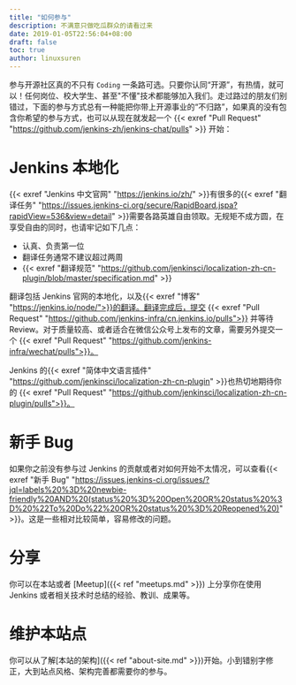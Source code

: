 ```yaml
---
title: "如何参与"
description: 不满意只做吃瓜群众的请看过来
date: 2019-01-05T22:56:04+08:00
draft: false
toc: true
author: linuxsuren
---
```


参与开源社区真的不只有 `Coding` 一条路可选。只要你认同“开源”，有热情，就可以！任何岗位、校大学生、甚至"不懂"技术都能够加入我们。走过路过的朋友们别错过，下面的参与方式总有一种能把你带上开源事业的“不归路”，如果真的没有包含你希望的参与方式，也可以从现在就发起一个 {{< exref "Pull Request" "https://github.com/jenkins-zh/jenkins-chat/pulls" >}}  开始：

# Jenkins 本地化

{{< exref "Jenkins 中文官网" "https://jenkins.io/zh/" >}}有很多的{{< exref "翻译任务" "https://issues.jenkins-ci.org/secure/RapidBoard.jspa?rapidView=536&view=detail" >}}需要各路英雄自由领取。无规矩不成方圆，在享受自由的同时，也请牢记如下几点：

* 认真、负责第一位
* 翻译任务通常不建议超过两周
* {{< exref "翻译规范" "https://github.com/jenkinsci/localization-zh-cn-plugin/blob/master/specification.md" >}}

翻译包括 Jenkins 官网的本地化，以及{{< exref "博客" "https://jenkins.io/node/">}}的翻译。翻译完成后，提交 {{< exref "Pull Request" "https://github.com/jenkins-infra/cn.jenkins.io/pulls">}} 并等待 Review。对于质量较高、或者适合在微信公众号上发布的文章，需要另外提交一个 {{< exref "Pull Request" "https://github.com/jenkins-infra/wechat/pulls">}}。

Jenkins 的{{< exref "简体中文语言插件" "https://github.com/jenkinsci/localization-zh-cn-plugin" >}}也热切地期待你的 {{< exref "Pull Request" "https://github.com/jenkinsci/localization-zh-cn-plugin/pulls">}}。

# 新手 Bug

如果你之前没有参与过 Jenkins 的贡献或者对如何开始不太情况，可以查看{{< exref "新手 Bug" "https://issues.jenkins-ci.org/issues/?jql=labels%20%3D%20newbie-friendly%20AND%20(status%20%3D%20Open%20OR%20status%20%3D%20%22To%20Do%22%20OR%20status%20%3D%20Reopened%20)" >}}。这是一些相对比较简单，容易修改的问题。

# 分享

你可以在本站或者 [Meetup]({{< ref "meetups.md" >}}) 上分享你在使用 Jenkins 或者相关技术时总结的经验、教训、成果等。

# 维护本站点

你可以从了解[本站的架构]({{< ref "about-site.md" >}})开始。小到错别字修正，大到站点风格、架构完善都需要你的参与。
